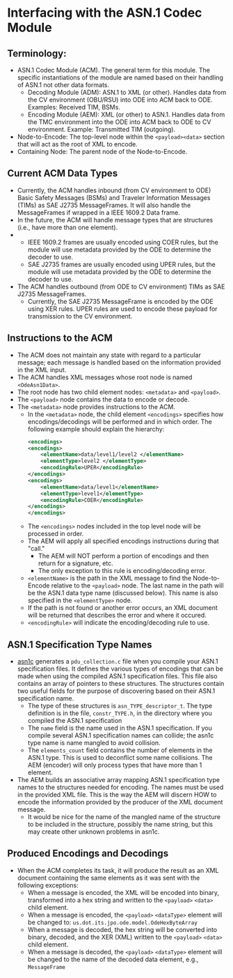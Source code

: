 # Interfacing with the ASN.1 Codec Module

## Terminology:

- ASN.1 Codec Module (ACM).  The general term for this module. The specific instantiations of the module are named based on their handling of ASN.1 not other data formats.
    - Decoding Module (ADM): ASN.1 to XML (or other). Handles data from the CV environment (OBU/RSU) into ODE into ACM back to ODE. Examples: Received TIM, BSMs.
    - Encoding Module (AEM): XML (or other) to ASN.1. Handles data from the TMC environment into the ODE into ACM back to ODE to CV environment. Example: Transmitted TIM (outgoing).
- Node-to-Encode: The top-level node within the `<payload><data>` section that will act as the root of XML to encode.
- Containing Node: The parent node of the Node-to-Encode.

## Current ACM Data Types

- Currently, the ACM handles inbound (from CV environment to ODE) Basic Safety Messages (BSMs) and Traveler Information
  Messages (TIMs) as SAE J2735 MessageFrames. It will also handle the MessageFrames if wrapped in a IEEE 1609.2 Data
  frame.
- In the future, the ACM will handle message types that are structures (i.e., have more than one element).
- 
    - IEEE 1609.2 frames are usually encoded using COER rules, but the
      module will use metadata provided by the ODE to determine the decoder to use.
    - SAE J2735 frames are usually encoded using UPER rules, but the
      module will use metadata provided by the ODE to determine the decoder to use.
- The ACM handles outbound (from ODE to CV environment) TIMs as SAE J2735 MessageFrames.
    - Currently, the SAE J2735 MessageFrame is encoded by the ODE using XER
      rules. UPER rules are used to encode these payload for transmission to the CV environment.

## Instructions to the ACM
- The ACM does not maintain any state with regard to a particular message; each message is handled based on the information provided in the XML input.
- The ACM handles XML messages whose root node is named `<OdeAsn1Data>`.
- The root node has two child element nodes: `<metadata>` and `<payload>`.
- The `<payload>` node contains the data to encode or decode.
- The `<metadata>` node provides instructions to the ACM.
    - In the `<metadata>` node, the child element `<encodings>` specifies how encodings/decodings will be performed and in which order.
      The following example should explain the hierarchy:
        ```xml
        <encodings>
        <encodings>
            <elementName>data/level1/level2 </elementName>
            <elementType>level2 </elementType>
            <encodingRule>UPER</encodingRule>
        </encodings>
        <encodings>
            <elementName>data/level1</elementName>
            <elementType>level1</elementType>
            <encodingRule>COER</encodingRule>
        </encodings>
        </encodings>
        ```
    - The `<encodings>` nodes included in the top level node will be processed in order.
    - The AEM will apply all specified encodings instructions during that "call."
        - The AEM will NOT perform a portion of encodings and then return for a signature, etc.
        - The only exception to this rule is encoding/decoding error.
    - `<elementName>` is the path in the XML message to find the Node-to-Encode relative to the `<payload>` node.  The last name in the path 
      will be the ASN.1 data type name (discussed below). This name is also specified in the `<elementType>` node.
    - If the path is not found or another error occurs, an XML document will be returned that describes the error and where it occured.
    - `<encodingRule>` will indicate the encoding/decoding rule to use.

## ASN.1 Specification Type Names
- [asn1c](https://github.com/vlm/asn1c) generates a `pdu_collection.c` file when you compile your ASN.1 specification files.
  It defines the various types of encodings that can be made when using the compiled ASN.1 specification files. This file 
  also contains an array of pointers to these structures. The structures contain two useful fields for the purpose of discovering
  based on their ASN.1 specification name.
    - The type of these structures is `asn_TYPE_descriptor_t`. The type definition is in the file, `constr_TYPE.h`, in the directory 
      where you compiled the ASN.1 specification
    - The `name` field is the name used in the ASN.1 specification. If you compile several ASN.1 specification names can collide; 
      the asn1c type name is name mangled to avoid collision.
    - The `elements_count` field contains the number of elements in the ASN.1 type. This is used to deconflict some name collisions. 
      The AEM (encoder) will only process types that have more than 1 element.
- The AEM builds an associative array mapping ASN.1 specification type names to the structures needed for encoding.  The names must be used
  in the provided XML file. This is the way the AEM will discern HOW to encode the information provided by the producer of the XML document message.
    - It would be nice for the name of the mangled name of the structure to be included in the structure, possibly the name string, but this
      may create other unknown problems in asn1c.

## Produced Encodings and Decodings
- When the ACM completes its task, it will produce the result as an XML document containing the same elements as it was sent with the following exceptions:
    - When a message is encoded, the XML will be encoded into binary, transformed into a hex string and written to the `<payload>` `<data>` child element.
    - When a message is encoded, the `<payload>` `<dataType>` element will be changed to: `us.dot.its.jpo.ode.model.OdeHexByteArray`
    - When a message is decoded, the hex string will be converted into binary, decoded, and the XER (XML) written to the `<payload>` `<data>` child element.
    - When a message is decoded, the `<payload>` `<dataType>` element will be changed to the name of the decoded data element, e.g., `MessageFrame`
